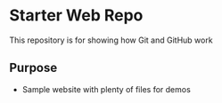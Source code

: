 # Starter Web Repo

This repository is for showing how Git and GitHub work

## Purpose

* Sample website with plenty of files for demos